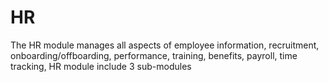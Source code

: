 # HR 
The HR module manages all aspects of employee information, recruitment, onboarding/offboarding, performance, training, benefits, payroll, time tracking, HR module include 3 sub-modules 
